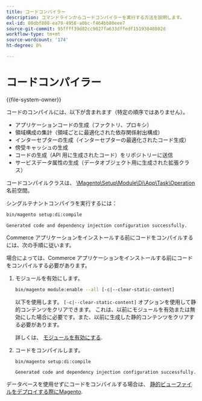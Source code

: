 ```yaml
---
title: コードコンパイラー
description: コマンドラインからコードコンパイラーを実行する方法を説明します。
exl-id: 08dbf808-ea79-4956-a0bc-f464bb80eee7
source-git-commit: 95ffff39d82cc9027fa633dffedf15193040802d
workflow-type: tm+mt
source-wordcount: '174'
ht-degree: 0%

---
```


# コードコンパイラー

{{file-system-owner}}

コードのコンパイルには、以下が含まれます（特定の順序ではありません）。

- アプリケーションコードの生成（ファクトリ、プロキシ）
- 領域構成の集計（領域ごとに最適化された依存関係射出構成）
- インターセプターの生成（インターセプターの最適化されたコード生成）
- 傍受キャッシュの生成
- コードの生成（API 用に生成されたコード）をリポジトリーに送信
- サービスデータ属性の生成（データオブジェクト用に生成された拡張クラス）

コードコンパイルクラスは、 [\Magento\Setup\Module\Di\App\Task\Operation][operation] 名前空間。

シングルテナントコンパイラを実行するには：

```bash
bin/magento setup:di:compile
```

```terminal
Generated code and dependency injection configuration successfully.
```

Commerce アプリケーションをインストールする前にコードをコンパイルするには、次の手順に従います。

場合によっては、Commerce アプリケーションをインストールする前にコードをコンパイルする必要があります。

1. モジュールを有効にします。

   ```bash
   bin/magento module:enable --all [-c|--clear-static-content]
   ```

   以下を使用します。 `[-c|--clear-static-content]` オプションを使用して静的コンテンツをクリアできます。 これは、以前にモジュールを有効または無効にした場合に必要です。また、以前に生成した静的コンテンツをクリアする必要があります。

   詳しくは、 [モジュールを有効にする](../../installation/tutorials/manage-modules.md).

1. コードをコンパイルします。

   ```bash
   bin/magento setup:di:compile
   ```

   ```terminal
   Generated code and dependency injection configuration successfully.
   ```

データベースを使用せずにコードをコンパイルする場合は、 [静的ビューファイルをデプロイする際にMagento](../cli/static-view-file-deployment.md).

<!-- link definitions -->

[operation]: https://github.com/magento/magento2/blob/2.4/setup/src/Magento/Setup/Module/Di/App/Task/Operation
